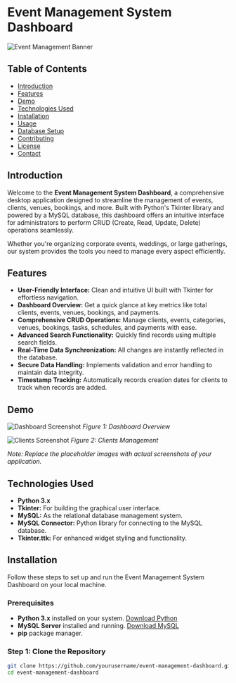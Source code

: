 
# Event Management System Dashboard

![Event Management Banner](https://via.placeholder.com/1200x300?text=Event+Management+System+Dashboard)

## Table of Contents
- [Introduction](#introduction)
- [Features](#features)
- [Demo](#demo)
- [Technologies Used](#technologies-used)
- [Installation](#installation)
- [Usage](#usage)
- [Database Setup](#database-setup)
- [Contributing](#contributing)
- [License](#license)
- [Contact](#contact)

## Introduction

Welcome to the **Event Management System Dashboard**, a comprehensive desktop application designed to streamline the management of events, clients, venues, bookings, and more. Built with Python's Tkinter library and powered by a MySQL database, this dashboard offers an intuitive interface for administrators to perform CRUD (Create, Read, Update, Delete) operations seamlessly.

Whether you're organizing corporate events, weddings, or large gatherings, our system provides the tools you need to manage every aspect efficiently.

## Features

- **User-Friendly Interface:** Clean and intuitive UI built with Tkinter for effortless navigation.
- **Dashboard Overview:** Get a quick glance at key metrics like total clients, events, venues, bookings, and payments.
- **Comprehensive CRUD Operations:** Manage clients, events, categories, venues, bookings, tasks, schedules, and payments with ease.
- **Advanced Search Functionality:** Quickly find records using multiple search fields.
- **Real-Time Data Synchronization:** All changes are instantly reflected in the database.
- **Secure Data Handling:** Implements validation and error handling to maintain data integrity.
- **Timestamp Tracking:** Automatically records creation dates for clients to track when records are added.

## Demo

![Dashboard Screenshot](https://via.placeholder.com/800x400?text=Dashboard+Screenshot)
*Figure 1: Dashboard Overview*

![Clients Screenshot](https://via.placeholder.com/800x400?text=Clients+Screenshot)
*Figure 2: Clients Management*

*Note: Replace the placeholder images with actual screenshots of your application.*

## Technologies Used

- **Python 3.x**
- **Tkinter:** For building the graphical user interface.
- **MySQL:** As the relational database management system.
- **MySQL Connector:** Python library for connecting to the MySQL database.
- **Tkinter.ttk:** For enhanced widget styling and functionality.

## Installation

Follow these steps to set up and run the Event Management System Dashboard on your local machine.

### Prerequisites

- **Python 3.x** installed on your system. [Download Python](https://www.python.org/downloads/)
- **MySQL Server** installed and running. [Download MySQL](https://dev.mysql.com/downloads/mysql/)
- **pip** package manager.

### Step 1: Clone the Repository

```bash
git clone https://github.com/yourusername/event-management-dashboard.git
cd event-management-dashboard
